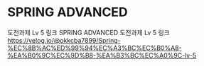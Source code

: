 # SPRING ADVANCED
도전과제 Lv 5 링크 SPRING ADVANCED
도전과제 Lv 5 링크
https://velog.io/@okkcba7899/Spring-%EC%8B%AC%ED%99%94%EC%A3%BC%EC%B0%A8-%EA%B0%9C%EC%9D%B8-%EA%B3%BC%EC%A0%9C-lv-5
